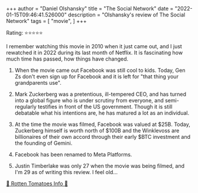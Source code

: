 +++
author = "Daniel Olshansky"
title = "The Social Network"
date = "2022-01-15T09:46:41.526000"
description = "Olshansky's review of The Social Network"
tags = [
    "movie",
]
+++

Rating: ⭐⭐⭐⭐⭐

I remember watching this movie in 2010 when it just came out, and I just rewatched it in 2022 during its last month of Netflix. It is fascinating how much time has passed, how things have changed.

1. When the movie came out Facebook was still cool to kids. Today, Gen Zs don't even sign up for Facebook and it is left for "that thing your grandparents use".

2. Mark Zuckerberg was a pretentious, ill-tempered CEO, and has turned into a global figure who is under scrutiny from everyone, and semi-regularly testifies in front of the US government. Though it is still debatable what his intentions are, he has matured a lot as an individual.

3. At the time the movie was filmed, Facebook was valued at $25B. Today, Zuckerberg himself is worth north of $100B and the Winklevoss are billionaires of their own accord through their early $BTC investment and the founding of Gemini.

4. Facebook has been renamed to Meta Platforms.

5. Justin Timberlake was only 27 when the movie was being filmed, and I'm 29 as of writing this review. I feel old...

[🍅 Rotten Tomatoes Info 🍅](https://www.rottentomatoes.com//m/the-social-network)